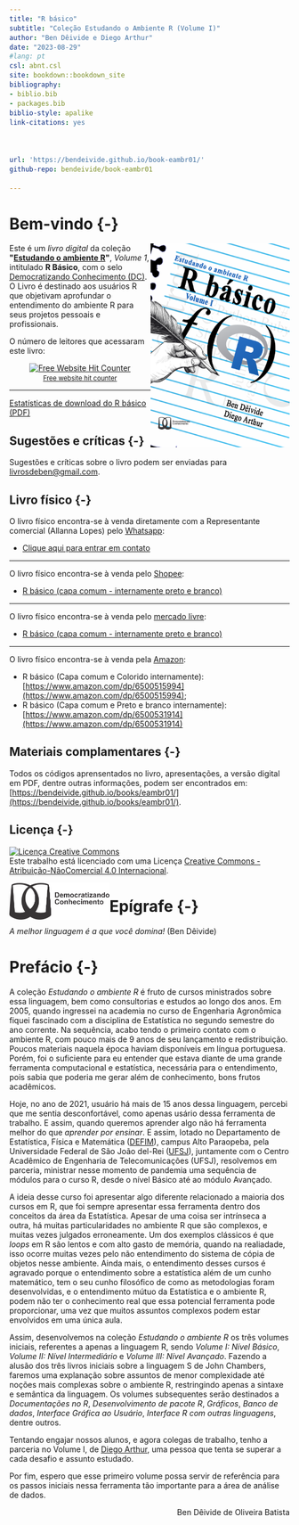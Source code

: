 ```yaml
--- 
title: "R básico"
subtitle: "Coleção Estudando o Ambiente R (Volume I)"
author: "Ben Dêivide e Diego Arthur"
date: "2023-08-29"
#lang: pt
csl: abnt.csl
site: bookdown::bookdown_site
bibliography:
- biblio.bib
- packages.bib
biblio-style: apalike
link-citations: yes



url: 'https://bendeivide.github.io/book-eambr01/'
github-repo: bendeivide/book-eambr01

---
```

# Bem-vindo {-}

<a href="https://shopee.com.br/product/880978340/20053618529/"><img src="capa.png" align="right" width="250" height="366" class="cover" alt="Compre pela internet" /></a> Este é um *livro digital* da coleção __"[Estudando o ambiente R](https://bendeivide.github.io/#books)"__, *Volume 1*, intitulado **R Básico**, com o selo [Democratizando Conhecimento (DC)](https://bendeivide.github.io/dc/). O Livro é destinado aos usuários R que objetivam aprofundar o entendimento do ambiente R para seus projetos pessoais e profissionais.

O número de leitores  que acessaram este livro:
</br>
<div align='center'><a href='https://www.free-website-hit-counter.com'><img src='https://hitwebcounter.com/counter/counter.php?page=7819661&style=0024&nbdigits=9&type=page&initCount=0' border='0' alt='Free Website Hit Counter'></a><br / ><small><a href='https://www.free-website-hit-counter.com' title="Free Website Hit Counter">Free website hit counter</a></small></div>

---

<a href='http://dstats.net/show/https://github.com/bendeivide/book-eambr01/raw/main/docs/book-eambr01.pdf'>Estatísticas de download do R básico (PDF)</a>
<script type='text/javascript' src='http://dstats.net/dstatsjs.php?file=https://github.com/bendeivide/book-eambr01/raw/main/docs/book-eambr01.pdf'></script>
<script type='text/javascript'>document.write(dsdlcounter(dsCounter));</script>




## Sugestões e críticas {-}

Sugestões e críticas sobre o livro podem ser enviadas para [livrosdeben@gmail.com](mailto:livrosdeben@gmail.com).

## Livro físico {-}

O livro físico encontra-se à venda diretamente com a Representante comercial (Allanna Lopes) pelo [Whatsapp](https://api.whatsapp.com/send?phone=5584998196064&text=Ol%C3%A1!%20Sou%20Allanna%20Lopes%2C%20representante%20comercial%20do%20Livro%20%22R%20b%C3%A1sico%22.%20Antes%20de%20enviar%20a%20mensagem%20para%20mais%20detalhes%2C%20eu%20consigo%20enviar%20o%20livro%20por%20R%24%20115%2C00%20para%20qualquer%20local%20do%20Brasil!):

- [Clique aqui para entrar em contato](https://api.whatsapp.com/send?phone=5584998196064&text=Ol%C3%A1!%20Sou%20Allanna%20Lopes%2C%20representante%20comercial%20do%20Livro%20%22R%20b%C3%A1sico%22.%20Antes%20de%20enviar%20a%20mensagem%20para%20mais%20detalhes%2C%20eu%20consigo%20enviar%20o%20livro%20por%20R%24%20115%2C00%20para%20qualquer%20local%20do%20Brasil!)

---

O livro físico encontra-se à venda pelo [Shopee](https://shopee.com.br/product/880978340/20053618529/):

- [R básico (capa comum - internamente preto e branco)](https://shopee.com.br/product/880978340/20053618529/)

---

O livro físico encontra-se à venda pelo [mercado livre](https://produto.mercadolivre.com.br/MLB-2838245818-livro-r-basico-capa-simples-colorido-e-impresso-interna-em-preto-e-branco-_JMben):

- [R básico (capa comum - internamente preto e branco)](https://produto.mercadolivre.com.br/MLB-2838245818-livro-r-basico-capa-simples-colorido-e-impresso-interna-em-preto-e-branco-_JM)

---

O livro físico encontra-se à venda pela [Amazon](https://www.amazon.com/dp/6500515994): 

- R básico (Capa comum e Colorido internamente):  [https://www.amazon.com/dp/6500515994](https://www.amazon.com/dp/6500515994);
- R básico (Capa comum e Preto e branco internamente): [https://www.amazon.com/dp/6500531914](https://www.amazon.com/dp/6500531914)

## Materiais complamentares {-}

Todos os códigos aprensentados no livro, apresentações, a versão digital em PDF, dentre outras informações, podem ser encontrados em: [https://bendeivide.github.io/books/eambr01/](https://bendeivide.github.io/books/eambr01/).

## Licença {-}

<a rel="license" href="http://creativecommons.org/licenses/by-nc/4.0/"><img alt="Licença Creative Commons" style="border-width:0" src="https://i.creativecommons.org/l/by-nc/4.0/88x31.png" /></a><br />Este trabalho está licenciado com uma Licença <a rel="license" href="http://creativecommons.org/licenses/by-nc/4.0/">Creative Commons - Atribuição-NãoComercial 4.0 Internacional</a>.

<a href="https://bendeivide.github.io/dc/"><img src="Logo-DC-preto2.png" align="left" width="180" /></a>

# Epígrafe {-}

*A melhor linguagem é a que você domina!* (Ben Dêivide)

# Prefácio {-}

A coleção *Estudando o ambiente R* é fruto de cursos ministrados sobre essa linguagem, bem como consultorias e estudos ao longo dos anos. Em 2005, quando ingressei na academia no curso de Engenharia Agronômica fiquei fascinado com a disciplina de Estatística no segundo semestre do ano corrente. Na sequência, acabo tendo o primeiro contato com o ambiente R, com pouco mais de 9 anos de seu lançamento e redistribuição. Poucos materiais naquela época haviam disponíveis em língua portuguesa. Porém, foi o suficiente para eu entender que estava diante de uma grande ferramenta computacional e estatística, necessária para o entendimento, pois sabia que poderia me gerar além de conhecimento, bons frutos acadêmicos.

Hoje, no ano de 2021, usuário há mais de 15 anos dessa linguagem, percebi que me sentia desconfortável, como apenas usário dessa ferramenta de trabalho. E assim, quando queremos aprender algo não há ferramenta melhor do que *aprender por ensinar*. E assim, lotado no Departamento de Estatística, Física e Matemática ([DEFIM](http://defim.ufsj.edu.br/)), campus Alto Paraopeba, pela Universidade Federal de São João del-Rei ([UFSJ](https://www.ufsj.edu.br/)), juntamente com o Centro Acadêmico de Engenharia de Telecomunicações (UFSJ), resolvemos em parceria, ministrar nesse momento de pandemia uma sequência de módulos para o curso R, desde o nível Básico até ao módulo Avançado. 

A ideia desse curso foi apresentar algo diferente relacionado a maioria dos cursos em R, que foi sempre apresentar essa ferramenta dentro dos conceitos da área da Estatística. Apesar de uma coisa ser intrínseca a outra, há muitas particularidades no ambiente R que são complexos, e muitas vezes julgados erroneamente. Um dos exemplos clássicos é que *loops* em R são lentos e com alto gasto de memória, quando na realiadade, isso ocorre muitas vezes pelo não entendimento do sistema de cópia de objetos nesse ambiente. Ainda mais, o entendimento desses cursos é agravado porque o entendimento sobre a estatística além de um cunho matemático, tem o seu cunho filosófico de como as metodologias foram desenvolvidas, e o entendimento mútuo da Estatística e o ambiente R, podem não ter o conhecimento real que essa potencial ferramenta pode proporcionar, uma vez que muitos assuntos complexos podem estar envolvidos em uma única aula. 

Assim, desenvolvemos na coleção *Estudando o ambiente R* os três volumes iniciais, referentes a apenas a linguagem R, sendo *Volume I: Nível Básico*, *Volume II: Nível Intermediário* e *Volume III: Nível Avançado*. Fazendo a alusão dos três livros iniciais sobre a linguagem S de John Chambers, faremos uma explanação sobre assuntos de menor complexidade até noções mais complexas sobre o ambiente R, restringindo apenas a sintaxe e semântica da linguagem. Os volumes subsequentes serão destinados a *Documentações no R*, *Desenvolvimento de pacote R*, *Gráficos*, *Banco de dados*, *Interface Gráfica ao Usuário*, *Interface R com outras linguagens*, dentre outros.

Tentando engajar nossos alunos, e agora colegas de trabalho, tenho a parceria no Volume I, de [Diego Arthur](https://digoarthur.github.io/), uma pessoa que tenta se superar a cada desafio e assunto estudado.

Por fim, espero que esse primeiro volume possa servir de referência para os passos iniciais nessa ferramenta tão importante para a área de análise de dados.

<div align="right" >
Ben Dêivide de Oliveira Batista
</div>
